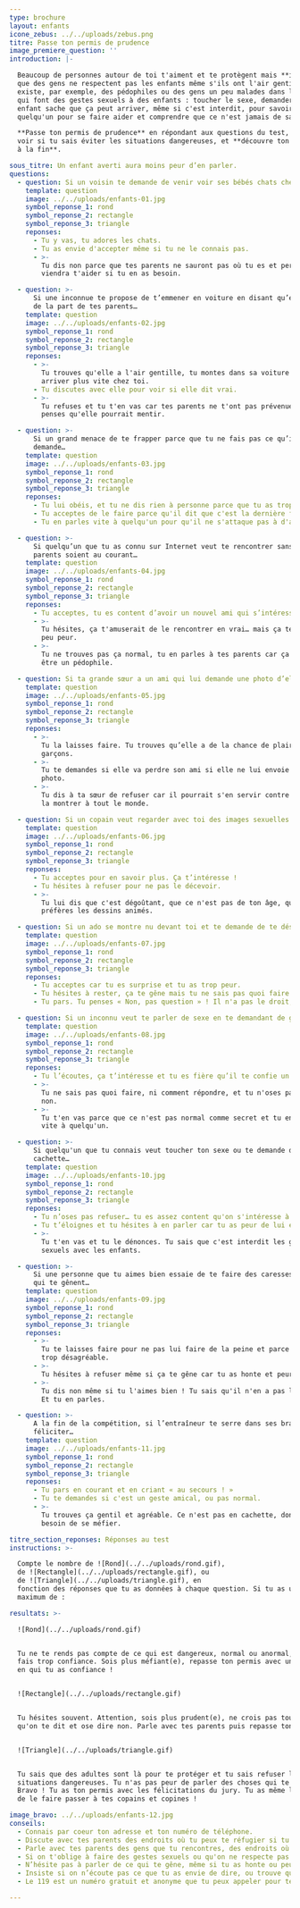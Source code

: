 ```yaml
---
type: brochure
layout: enfants
icone_zebus: ../../uploads/zebus.png
titre: Passe ton permis de prudence
image_premiere_question: ''
introduction: |-

  Beaucoup de personnes autour de toi t'aiment et te protègent mais **il arrive
  que des gens ne respectent pas les enfants même s'ils ont l'air gentils**. Il
  existe, par exemple, des pédophiles ou des gens un peu malades dans leur tête
  qui font des gestes sexuels à des enfants : toucher le sexe, demander des caresses, se montrer nu. Il faut qu'un
  enfant sache que ça peut arriver, même si c'est interdit, pour savoir comment se protéger, en parler à
  quelqu'un pour se faire aider et comprendre que ce n'est jamais de sa faute.

  **Passe ton permis de prudence** en répondant aux questions du test, pour
  voir si tu sais éviter les situations dangereuses, et **découvre ton résultat
  à la fin**.

sous_titre: Un enfant averti aura moins peur d’en parler.
questions:
  - question: Si un voisin te demande de venir voir ses bébés chats chez lui…
    template: question
    image: ../../uploads/enfants-01.jpg
    symbol_reponse_1: rond
    symbol_reponse_2: rectangle
    symbol_reponse_3: triangle
    reponses:
      - Tu y vas, tu adores les chats.
      - Tu as envie d'accepter même si tu ne le connais pas.
      - >-
        Tu dis non parce que tes parents ne sauront pas où tu es et personne ne
        viendra t'aider si tu en as besoin.

  - question: >-
      Si une inconnue te propose de t’emmener en voiture en disant qu’elle vient
      de la part de tes parents…
    template: question
    image: ../../uploads/enfants-02.jpg
    symbol_reponse_1: rond
    symbol_reponse_2: rectangle
    symbol_reponse_3: triangle
    reponses:
      - >-
        Tu trouves qu'elle a l'air gentille, tu montes dans sa voiture pour
        arriver plus vite chez toi.
      - Tu discutes avec elle pour voir si elle dit vrai.
      - >-
        Tu refuses et tu t'en vas car tes parents ne t'ont pas prévenue et tu
        penses qu'elle pourrait mentir.

  - question: >-
      Si un grand menace de te frapper parce que tu ne fais pas ce qu’il te
      demande…
    template: question
    image: ../../uploads/enfants-03.jpg
    symbol_reponse_1: rond
    symbol_reponse_2: rectangle
    symbol_reponse_3: triangle
    reponses:
      - Tu lui obéis, et tu ne dis rien à personne parce que tu as trop peur.
      - Tu acceptes de le faire parce qu'il dit que c'est la dernière fois
      - Tu en parles vite à quelqu'un pour qu'il ne s'attaque pas à d'autres.

  - question: >-
      Si quelqu’un que tu as connu sur Internet veut te rencontrer sans que tes
      parents soient au courant…
    template: question
    image: ../../uploads/enfants-04.jpg
    symbol_reponse_1: rond
    symbol_reponse_2: rectangle
    symbol_reponse_3: triangle
    reponses:
      - Tu acceptes, tu es content d’avoir un nouvel ami qui s’intéresse à toi.
      - >-
        Tu hésites, ça t'amuserait de le rencontrer en vrai… mais ça te fait un
        peu peur.
      - >-
        Tu ne trouves pas ça normal, tu en parles à tes parents car ça pourrait
        être un pédophile.

  - question: Si ta grande sœur a un ami qui lui demande une photo d’elle toute nue…
    template: question
    image: ../../uploads/enfants-05.jpg
    symbol_reponse_1: rond
    symbol_reponse_2: rectangle
    symbol_reponse_3: triangle
    reponses:
      - >-
        Tu la laisses faire. Tu trouves qu’elle a de la chance de plaire aux
        garçons.
      - >-
        Tu te demandes si elle va perdre son ami si elle ne lui envoie pas la
        photo.
      - >-
        Tu dis à ta sœur de refuser car il pourrait s'en servir contre elle et
        la montrer à tout le monde.

  - question: Si un copain veut regarder avec toi des images sexuelles sur sa tablette…
    template: question
    image: ../../uploads/enfants-06.jpg
    symbol_reponse_1: rond
    symbol_reponse_2: rectangle
    symbol_reponse_3: triangle
    reponses:
      - Tu acceptes pour en savoir plus. Ça t’intéresse !
      - Tu hésites à refuser pour ne pas le décevoir.
      - >-
        Tu lui dis que c'est dégoûtant, que ce n'est pas de ton âge, que tu
        préfères les dessins animés.

  - question: Si un ado se montre nu devant toi et te demande de te déshabiller…
    template: question
    image: ../../uploads/enfants-07.jpg
    symbol_reponse_1: rond
    symbol_reponse_2: rectangle
    symbol_reponse_3: triangle
    reponses:
      - Tu acceptes car tu es surprise et tu as trop peur.
      - Tu hésites à rester, ça te gêne mais tu ne sais pas quoi faire.
      - Tu pars. Tu penses « Non, pas question » ! Il n'a pas le droit, c'est interdit par la loi.

  - question: Si un inconnu veut te parler de sexe en te demandant de garder le secret…
    template: question
    image: ../../uploads/enfants-08.jpg
    symbol_reponse_1: rond
    symbol_reponse_2: rectangle
    symbol_reponse_3: triangle
    reponses:
      - Tu l’écoutes, ça t’intéresse et tu es fière qu’il te confie un secret.
      - >-
        Tu ne sais pas quoi faire, ni comment répondre, et tu n'oses pas dire
        non.
      - >-
        Tu t'en vas parce que ce n'est pas normal comme secret et tu en parles
        vite à quelqu'un.

  - question: >-
      Si quelqu'un que tu connais veut toucher ton sexe ou te demande des caresses sexuelles en
      cachette…
    template: question
    image: ../../uploads/enfants-10.jpg
    symbol_reponse_1: rond
    symbol_reponse_2: rectangle
    symbol_reponse_3: triangle
    reponses:
      - Tu n’oses pas refuser… tu es assez content qu'on s'intéresse à toi…
      - Tu t’éloignes et tu hésites à en parler car tu as peur de lui et de ses menaces.
      - >-
        Tu t'en vas et tu le dénonces. Tu sais que c'est interdit les gestes
        sexuels avec les enfants.

  - question: >-
      Si une personne que tu aimes bien essaie de te faire des caresses intimes
      qui te gênent…
    template: question
    image: ../../uploads/enfants-09.jpg
    symbol_reponse_1: rond
    symbol_reponse_2: rectangle
    symbol_reponse_3: triangle
    reponses:
      - >-
        Tu te laisses faire pour ne pas lui faire de la peine et parce que ce n'est pas 
        trop désagréable.
      - >-
        Tu hésites à refuser même si ça te gêne car tu as honte et peur de sa réaction. 
      - >-
        Tu dis non même si tu l'aimes bien ! Tu sais qu'il n'en a pas le droit.
        Et tu en parles.

  - question: >-
      A la fin de la compétition, si l’entraîneur te serre dans ses bras pour te
      féliciter…
    template: question
    image: ../../uploads/enfants-11.jpg
    symbol_reponse_1: rond
    symbol_reponse_2: rectangle
    symbol_reponse_3: triangle
    reponses:
      - Tu pars en courant et en criant « au secours ! »
      - Tu te demandes si c'est un geste amical, ou pas normal.
      - >-
        Tu trouves ça gentil et agréable. Ce n'est pas en cachette, donc pas
        besoin de se méfier.

titre_section_reponses: Réponses au test
instructions: >-

  Compte le nombre de ![Rond](../../uploads/rond.gif),
  de ![Rectangle](../../uploads/rectangle.gif), ou
  de ![Triangle](../../uploads/triangle.gif), en
  fonction des réponses que tu as données à chaque question. Si tu as un
  maximum de :

resultats: >-

  ![Rond](../../uploads/rond.gif)


  Tu ne te rends pas compte de ce qui est dangereux, normal ou anormal, et tu
  fais trop confiance. Sois plus méfiant(e), repasse ton permis avec une personne
  en qui tu as confiance !


  ![Rectangle](../../uploads/rectangle.gif)


  Tu hésites souvent. Attention, sois plus prudent(e), ne crois pas tout ce
  qu'on te dit et ose dire non. Parle avec tes parents puis repasse ton permis !


  ![Triangle](../../uploads/triangle.gif)


  Tu sais que des adultes sont là pour te protéger et tu sais refuser les
  situations dangereuses. Tu n'as pas peur de parler des choses qui te gênent.
  Bravo ! Tu as ton permis avec les félicitations du jury. Tu as même le droit
  de le faire passer à tes copains et copines !

image_bravo: ../../uploads/enfants-12.jpg
conseils:
  - Connais par coeur ton adresse et ton numéro de téléphone.
  - Discute avec tes parents des endroits où tu peux te réfugier si tu as besoin d’aide (dans la rue, un magasin par exemple).
  - Parle avec tes parents des gens que tu rencontres, des endroits où tu vas jouer et des choses qui t'inquiètent.
  - Si on t'oblige à faire des gestes sexuels ou qu'on ne respecte pas ton corps, ne te laisse pas faire, parles en vite à quelqu'un qui t'écoute et va te protéger.
  - N’hésite pas à parler de ce qui te gêne, même si tu as honte ou peur, même si on t’a demandé de ne rien dire à personne.
  - Insiste si on n’écoute pas ce que tu as envie de dire, ou trouve quelqu’un d’autre jusqu’à ce qu’on te croie.
  - Le 119 est un numéro gratuit et anonyme que tu peux appeler pour te faire aider par des grandes personnes.

---
```

